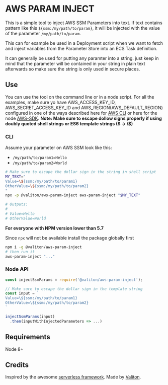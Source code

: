 # AWS PARAM INJECT

This is a simple tool to inject AWS SSM Parameters into text.
If text contains pattern like this `${ssm:/my/path/to/param}`,
it will be injected with the value of the parameter `/my/path/to/param`.

This can for example be used in a Deployment script when we want to fetch and
inject variables from the Parameter Store into an ECS Task definition.

It can generally be used for putting any paramter into a string. just keep
in mind that the parameter will be contained in your string in plain text
afterwards so make sure the string is only used in secure places.

## Use

You can use the tool on the command line or in a node script. For all the examples, make sure
yo have AWS_ACCESS_KEY_ID, AWS_SECRET_ACCESS_KEY_ID and AWS_REGION(AWS_DEFAULT_REGION) configured in one of the ways described here for [AWS CLI](https://docs.aws.amazon.com/cli/latest/userguide/cli-chap-getting-started.html) or here for the node [AWS-SDK](https://docs.aws.amazon.com/sdk-for-javascript/v2/developer-guide/configuring-the-jssdk.html).
**Note: Make sure to escape dollow signs properly if using doubly quoted shell strings
or ES6 template strings ($ -> \\$)**

### CLI

Assume your parameter on AWS SSM look like this:
- `/my/path/to/param1=Hello`
- `/my/path/to/param2=World`

```sh
# Make sure to escape the dollar sign in the string in shell script
MY_TEXT="
Value=\${ssm:/my/path/to/param1}
OtherValue=\${ssm:/my/path/to/param2}
"
npx -p @valiton/aws-param-inject aws-param-inject "$MY_TEXT"

# Outputs:
#
# Value=Hello
# OtherValue=World
```

**For everyone with NPM version lower than 5.7**

Since `npx` will not be available install the package globally first
```sh
npm i -g @valiton/aws-param-inject
# then run it
aws-param-inject "..."
```

### Node API

```js
const injectSsmParams = require('@valiton/aws-param-inject');

// Make sure to escape the dollar sign in the template string
const input = `
Value=\${ssm:/my/path/to/param1}
OtherValue=\${ssm:/my/path/to/param2}
`

injectSsmParams(input)
  .then(inputWithInjectedParameters => ...)
```

## Requirements

Node 8+

## Credits

Inspired by the awesome [serverless framework](https://serverless.com/).
Made by [Valiton](https://www.valiton.com/).
